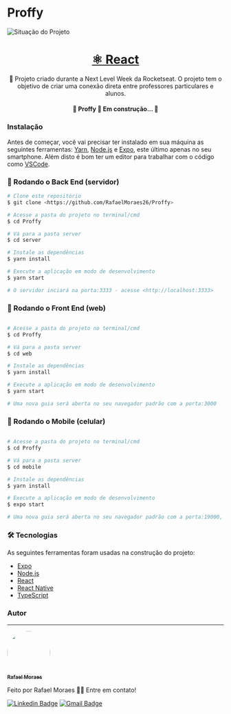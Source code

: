 # Proffy
<img src="https://img.shields.io/badge/Proffy-Quase%20finalizado-blueviolet" alt="Situação do Projeto" />
<h1 align="center">
    <a href="https://pt-br.reactjs.org/">⚛️ React</a>
</h1>
<p align="center">🚀 Projeto criado durante a Next Level Week da Rocketseat. O projeto tem o objetivo de criar uma conexão direta entre professores particulares e alunos.</p>

<h4 align="center"> 
	🚧  Proffy 🚀 Em construção...  🚧
</h4>


### Instalação

Antes de começar, você vai precisar ter instalado em sua máquina as seguintes ferramentas:
[Yarn](https://classic.yarnpkg.com/pt-BR/docs/install/#windows-stable), [Node.js](https://nodejs.org/en/) e [Expo](https://expo.io/), este último apenas no seu smartphone. 
Além disto é bom ter um editor para trabalhar com o código como [VSCode](https://code.visualstudio.com/).

### 🎲 Rodando o Back End (servidor)

```bash
# Clone este repositório
$ git clone <https://github.com/RafaelMoraes26/Proffy>

# Acesse a pasta do projeto no terminal/cmd
$ cd Proffy

# Vá para a pasta server
$ cd server

# Instale as dependências
$ yarn install

# Execute a aplicação em modo de desenvolvimento
$ yarn start

# O servidor inciará na porta:3333 - acesse <http://localhost:3333>
```

### 🎲 Rodando o Front End (web)

```bash

# Acesse a pasta do projeto no terminal/cmd
$ cd Proffy

# Vá para a pasta server
$ cd web

# Instale as dependências
$ yarn install

# Execute a aplicação em modo de desenvolvimento
$ yarn start

# Uma nova guia será aberta no seu navegador padrão com a porta:3000
```

### 🎲 Rodando o Mobile (celular)

```bash

# Acesse a pasta do projeto no terminal/cmd
$ cd Proffy

# Vá para a pasta server
$ cd mobile

# Instale as dependências
$ yarn install

# Execute a aplicação em modo de desenvolvimento
$ expo start

# Uma nova guia será aberta no seu navegador padrão com a porta:19000, abra o aplicativo Expo no seu celular e scanneie o QR-CODE que será exibido
```

### 🛠 Tecnologias

As seguintes ferramentas foram usadas na construção do projeto:

- [Expo](https://expo.io/)
- [Node.js](https://nodejs.org/en/)
- [React](https://pt-br.reactjs.org/)
- [React Native](https://reactnative.dev/)
- [TypeScript](https://www.typescriptlang.org/)


### Autor
---

<a href="https://github.com/RafaelMoraes26">
 <img style="border-radius: 50%;" src="https://github.com/RafaelMoraes26.png" width="100px;" alt=""/>
 <br />
 <sub><b>Rafael Moraes</b></sub></a>


Feito por Rafael Moraes 👋🏽 Entre em contato!

[![Linkedin Badge](https://img.shields.io/badge/-Rafael-blue?style=flat-square&logo=Linkedin&logoColor=white&link=https://www.linkedin.com/in/rafael-moraes-98480817b/)](https://www.linkedin.com/in/rafael-moraes-98480817b/) 
[![Gmail Badge](https://img.shields.io/badge/-rafaelgmoraes2601@gmail.com-c14438?style=flat-square&logo=Gmail&logoColor=white&link=mailto:rafaelgmoraes2601@gmail.com)](mailto:rafaelgmoraes2601@gmail.com)